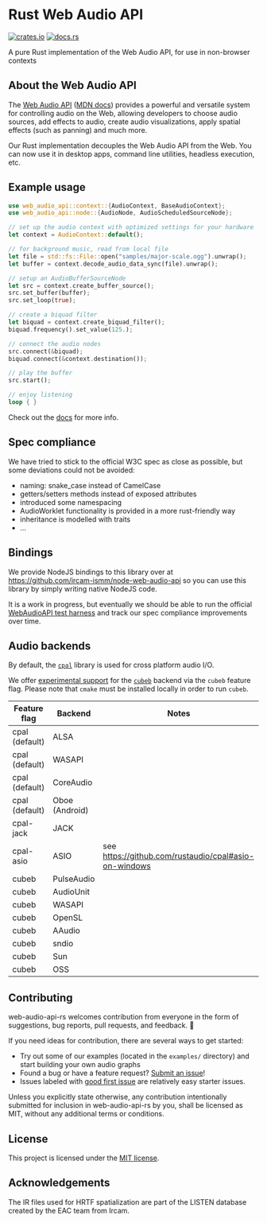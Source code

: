 # Rust Web Audio API

[![crates.io](https://img.shields.io/crates/v/web-audio-api.svg)](https://crates.io/crates/web-audio-api)
[![docs.rs](https://img.shields.io/docsrs/web-audio-api)](https://docs.rs/web-audio-api)

A pure Rust implementation of the Web Audio API, for use in non-browser contexts

## About the Web Audio API

The [Web Audio API](https://www.w3.org/TR/webaudio/)
([MDN docs](https://developer.mozilla.org/en-US/docs/Web/API/Web_Audio_API))
provides a powerful and versatile system for controlling audio on the Web,
allowing developers to choose audio sources, add effects to audio, create audio
visualizations, apply spatial effects (such as panning) and much more.

Our Rust implementation decouples the Web Audio API from the Web. You can now
use it in desktop apps, command line utilities, headless execution, etc.

## Example usage

```rust
use web_audio_api::context::{AudioContext, BaseAudioContext};
use web_audio_api::node::{AudioNode, AudioScheduledSourceNode};

// set up the audio context with optimized settings for your hardware
let context = AudioContext::default();

// for background music, read from local file
let file = std::fs::File::open("samples/major-scale.ogg").unwrap();
let buffer = context.decode_audio_data_sync(file).unwrap();

// setup an AudioBufferSourceNode
let src = context.create_buffer_source();
src.set_buffer(buffer);
src.set_loop(true);

// create a biquad filter
let biquad = context.create_biquad_filter();
biquad.frequency().set_value(125.);

// connect the audio nodes
src.connect(&biquad);
biquad.connect(&context.destination());

// play the buffer
src.start();

// enjoy listening
loop { }
```

Check out the [docs](https://docs.rs/web-audio-api) for more info.

## Spec compliance

We have tried to stick to the official W3C spec as close as possible, but some
deviations could not be avoided:

- naming: snake_case instead of CamelCase
- getters/setters methods instead of exposed attributes
- introduced some namespacing
- AudioWorklet functionality is provided in a more rust-friendly way
- inheritance is modelled with traits
- ...

## Bindings

We provide NodeJS bindings to this library over at
<https://github.com/ircam-ismm/node-web-audio-api> so you can use this library
by simply writing native NodeJS code.

It is a work in progress, but eventually we should be able to run the official
[WebAudioAPI test harness](https://github.com/web-platform-tests/wpt/tree/master/webaudio)
and track our spec compliance improvements over time.

## Audio backends

By default, the [`cpal`](https://github.com/rustaudio/cpal) library is used for
cross platform audio I/O.

We offer [experimental
support](https://github.com/orottier/web-audio-api-rs/issues/187) for the
[`cubeb`](https://github.com/mozilla/cubeb-rs) backend via the `cubeb` feature
flag. Please note that `cmake` must be installed locally in order to run
`cubeb`.

| Feature flag   | Backend        | Notes                                                   |
| -------------- | -------------- | ------------------------------------------------------- |
| cpal (default) | ALSA           |                                                         |
| cpal (default) | WASAPI         |                                                         |
| cpal (default) | CoreAudio      |                                                         |
| cpal (default) | Oboe (Android) |                                                         |
| cpal-jack      | JACK           |                                                         |
| cpal-asio      | ASIO           | see <https://github.com/rustaudio/cpal#asio-on-windows> |
| cubeb          | PulseAudio     |                                                         |
| cubeb          | AudioUnit      |                                                         |
| cubeb          | WASAPI         |                                                         |
| cubeb          | OpenSL         |                                                         |
| cubeb          | AAudio         |                                                         |
| cubeb          | sndio          |                                                         |
| cubeb          | Sun            |                                                         |
| cubeb          | OSS            |                                                         |

## Contributing

web-audio-api-rs welcomes contribution from everyone in the form of suggestions, bug reports,
pull requests, and feedback. 💛

If you need ideas for contribution, there are several ways to get started:

- Try out some of our examples (located in the `examples/` directory) and start
  building your own audio graphs
- Found a bug or have a feature request?
  [Submit an issue](https://github.com/orottier/web-audio-api-rs/issues/new)!
- Issues labeled with
  [good first issue](https://github.com/orottier/web-audio-api-rs/issues?q=is%3Aissue+is%3Aopen+sort%3Aupdated-desc+label%3A%22good+first+issue%22)
  are relatively easy starter issues.

Unless you explicitly state otherwise, any contribution intentionally submitted
for inclusion in web-audio-api-rs by you, shall be licensed as MIT, without any
additional terms or conditions.

## License

This project is licensed under the [MIT license].

[mit license]: https://github.com/orottier/web-audio-api-rs/blob/main/LICENSE

## Acknowledgements

The IR files used for HRTF spatialization are part of the LISTEN database
created by the EAC team from Ircam.
